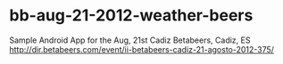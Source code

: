bb-aug-21-2012-weather-beers
============================

Sample Android App for the Aug, 21st Cadiz Betabeers, Cadiz, ES http://dir.betabeers.com/event/ii-betabeers-cadiz-21-agosto-2012-375/